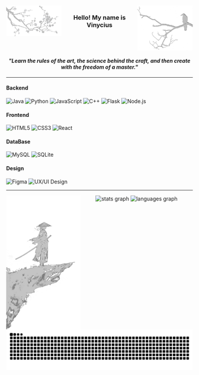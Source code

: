<br clear="both">

<img src="images/crow.png" alt="crow" width="150" align="right" />

<img src="images/flowers.png" alt="tree" width="150" align="left" />

<h3 align="center">Hello! My name is Vinycius</h3>

<br clear="both">

<h4 align="center"><em>"Learn the rules of the art, the science behind the craft, and then create with the freedom of a master."</em></h4>

---
#### **Backend**
<div align="left">

![Java](https://img.shields.io/badge/Java-EDEFEF?style=for-the-badge&logo=java&logoColor=000000)
![Python](https://img.shields.io/badge/Python-EDEFEF?style=for-the-badge&logo=python&logoColor=000000)
![JavaScript](https://img.shields.io/badge/JavaScript-EDEFEF?style=for-the-badge&logo=javascript&logoColor=000000)
![C++](https://img.shields.io/badge/C++-EDEFEF?style=for-the-badge&logo=c%2B%2B&logoColor=000000)
![Flask](https://img.shields.io/badge/Flask-EDEFEF?style=for-the-badge&logo=flask&logoColor=000000)
![Node.js](https://img.shields.io/badge/Node.js-EDEFEF?style=for-the-badge&logo=nodedotjs&logoColor=000000)

</div>

#### **Frontend**
<div align="left">
  
![HTML5](https://img.shields.io/badge/HTML5-EDEFEF?style=for-the-badge&logo=html5&logoColor=000000)
![CSS3](https://img.shields.io/badge/CSS3-EDEFEF?style=for-the-badge&logo=css3&logoColor=000000)
![React](https://img.shields.io/badge/React-EDEFEF?style=for-the-badge&logo=React&logoColor=000000)
</div>

#### **DataBase**
<div align="left">
  
![MySQL](https://img.shields.io/badge/MySQL-EDEFEF?style=for-the-badge&logo=mysql&logoColor=000000)
![SQLite](https://img.shields.io/badge/SQLite-EDEFEF?style=for-the-badge&logo=sqlite&logoColor=000000)
</div>

#### **Design**
<div align="left">
  
![Figma](https://img.shields.io/badge/Figma-EDEFEF?style=for-the-badge&logo=figma&logoColor=000000)
![UX/UI Design](https://img.shields.io/badge/UX/UI%20Design-EDEFEF?style=for-the-badge&logo=adobexd&logoColor=000000)

</div>

---

<img src="images/samurai.png" alt="samurai" width="200" align="left" />

<div align="center">
  <img src="https://github-readme-stats.vercel.app/api?username=VINYCIU51&hide_title=false&hide_rank=false&show_icons=true&include_all_commits=true&count_private=true&disable_animations=false&locale=en&hide_border=true&order=1&custom_title=GitHub%20Stats&bg_color=EDEFEF&title_color=000000&text_color=000000&icon_color=000000&border_color=black" height="180" alt="stats graph"  />
  <img src="https://github-readme-stats.vercel.app/api/top-langs?username=VINYCIU51&locale=en&hide_title=false&layout=compact&card_width=320&langs_count=6&hide_border=true&order=2&bg_color=EDEFEF&title_color=000000&text_color=000000&border_color=000000" height="180" alt="languages graph"  />
</div>

<picture align="right">
  <source media="(prefers-color-scheme: dark)" srcset="https://raw.githubusercontent.com/VINYCIU51/VINYCIU51/output/github-contribution-grid-snake-dark.svg">
  <source media="(prefers-color-scheme: light)" srcset="https://raw.githubusercontent.com/VINYCIU51/VINYCIU51/output/github-contribution-grid-snake.svg">
  <img align="center" alt="github contribution grid snake animation" src="https://raw.githubusercontent.com/VINYCIU51/VINYCIU51/output/github-contribution-grid-snake-dark.svg">
</picture>
